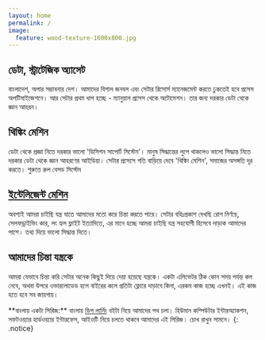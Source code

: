 ```yaml
---
layout: home
permalink: /
image:
  feature: wood-texture-1600x800.jpg
---
```


<div class="tiles">

<div class="tile">
  <h2 class="post-title">ডেটা, স্ট্রাটেজিক অ্যাসেট</h2>
  <p class="post-excerpt">বাংলাদেশ, অপার সম্ভাবনার দেশ। আমাদের বিশাল জনবল এবং সেটার রিসোর্স ম্যানেজমেন্ট করতে ঢুকতেই হবে প্রসেস অপটিমাইজেশনে। আর সেটার প্রথম ধাপ হচ্ছে - ম্যানুয়াল প্রসেস থেকে অটোমেশন। তার জন্য দরকার ডেটা থেকে জ্ঞান আহরন।</p>
</div><!-- /.tile -->

<div class="tile">
  <h2 class="post-title">থিঙ্কিং মেশিন</h2>
  <p class="post-excerpt">ডেটা থেকে প্রজ্ঞা নিতে দরকার ভালো 'ডিসিশন সাপোর্ট সিস্টেম'। মানুষ সিদ্ধান্তের লুপে থাকলেও ভালো সিদ্ধান্ত নিতে দরকার ডেটা থেকে জ্ঞান আহরণের আইডিয়া। সেটার প্রসেসে গতি বাড়িয়ে দেবে 'থিঙ্কিং মেশিন', সমাজের অসঙ্গতি দূর করতে। শুরুতে রুল বেসড সিস্টেম</p>
</div><!-- /.tile -->

<div class="tile">
  <h2 class="post-title"><a href="https://rakibul-hassan.gitbook.io/deep-learning/start-page/intro">ইন্টেলিজেন্ট মেশিন</a></h2>
  <p class="post-excerpt">অবশ্যই আমরা চাইছি যন্ত্র যাতে আমাদের মতো করে চিন্তা করতে পারে। সেটার বহিঃপ্রকাশ দেখছি রোগ নির্ণয়ে, সেলফড্রাইভিং কার, লং হ্যল ফ্লাইট ইত্যাদিতে, এর মানে হচ্ছে আমরা চাইছি যন্ত্র সহযোগী হিসেবে দাড়াক আমাদের পাশে। তথ্য দিয়ে ভালো সিদ্ধান্ত দিতে।</p>
</div><!-- /.tile -->

<div class="tile">
  <h2 class="post-title">আমাদের চিন্তা যন্ত্রকে</h2>
  <p class="post-excerpt">আমরা যেভাবে চিন্তা করি সেটার অনেক কিছুই দিয়ে দেয়া হয়েছে যন্ত্রকে। একটা এলিভেটর ঠিক কোন সময় পর্যন্ত কল নেবে, অথবা উপরে ওভারলোডেড হলে বাইরের কলে প্রতিটা ফ্লোরে দাড়াবে কিনা, এরকম কাজ হচ্ছে এখনই। এই কাজ হতে হবে সব জায়গায়।</p>
</div><!-- /.tile -->

</div><!-- /.tiles -->
**বাংলায় একটা সিরিজ:** বাংলায় <a href="http://bit.ly/mlstart">ডিপ লার্নিং</a> বইটা নিয়ে আমাদের পথ চলা। হিউমান কম্পিউটার ইন্টারঅ্যাকশন, সফটওয়্যার হার্ডওয়্যার ইন্টারফেস, আইওটি নিয়ে চলতে থাকবে আমাদের এই সিরিজ। চোখ রাখুন সামনে।
{: .notice}
